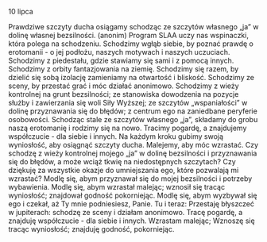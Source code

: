 10 lipca

Prawdziwe szczyty ducha
osiągamy schodząc ze szczytów własnego „ja” w dolinę własnej bezsilności.
(anonim)
 Program SLAA uczy nas wspinaczki, która polega na schodzeniu. Schodzimy wgłąb siebie, by poznać prawdę o erotomanii - o jej podłożu, naszych motywach i naszych uczuciach. Schodzimy z piedestału, gdzie stawiamy się sami i z pomocą innych. Schodzimy z orbity fantazjowania na ziemię. Schodzimy się razem, by dzielić się sobą izolację zamieniamy na otwartość i bliskość. Schodzimy ze sceny, by przestać grać i móc działać anonimowo. Schodzimy z wieży kontrolnej na grunt bezsilności; ze stanowiska dowodzenia na pozycje służby i zawierzania się woli Siły Wyższej; ze szczytów „wspaniałości” w dolinę przyznawania się do błędów; z centrum ego na zaniedbane peryferie osobowości. Schodząc stale ze szczytów własnego „ja”, składamy do grobu naszą erotomanię i rodzimy się na nowo. Tracimy pogardę, a znajdujemy współczucie - dla siebie i innych. Na każdym kroku gubimy swoją wyniosłość, aby osiągnąć szczyty ducha. Malejemy, aby móc wzrastać.
 Czy schodzę z wieży kontrolnej mojego „ja” w dolinę bezsilności i przyznawania się do błędów, a może wciąż tkwię na niedostępnych szczytach? Czy dziękuję za wszystkie okazje do umniejszania ego, które pozwalają mi wzrastać?
 Modlę się, abym przyznawał się do mojej bezsilności i potrzeby wybawienia. Modlę się, abym wzrastał malejąc; wznosił się tracąc wyniosłość; znajdował godność pokorniejąc. Modlę się, abym wyzbywał się ego i czekał, aż Ty mnie podniesiesz, Panie.
 Tu i teraz: Przestaję błyszczeć w jupiterach: schodzę ze sceny i działam anonimowo. Tracę pogardę, a znajduję współczucie - dla siebie i innych. Wzrastam malejąc; Wznoszę się tracąc wyniosłość; znajduję godność, pokorniejąc.
